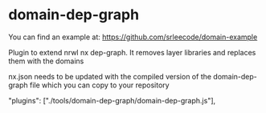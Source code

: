 # domain-dep-graph

You can find an example at: https://github.com/srleecode/domain-example

Plugin to extend nrwl nx dep-graph.
It removes layer libraries and replaces them with the domains

nx.json needs to be updated with the compiled version of the domain-dep-graph file which you can copy to your repository

"plugins": ["./tools/domain-dep-graph/domain-dep-graph.js"],
